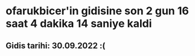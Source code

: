 # ofarukbicer'in gidisine son 2 gun 16 saat 4 dakika 14 saniye kaldi

## Gidis tarihi: 30.09.2022 :(
